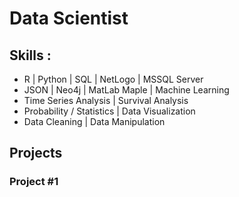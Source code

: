 # Data Scientist

## Skills : 
- R | Python | SQL | NetLogo | MSSQL Server    
- JSON | Neo4j | MatLab  Maple | Machine Learning
- Time Series Analysis | Survival Analysis   
- Probability / Statistics | Data Visualization  
- Data Cleaning | Data Manipulation

## Projects

### Project #1




